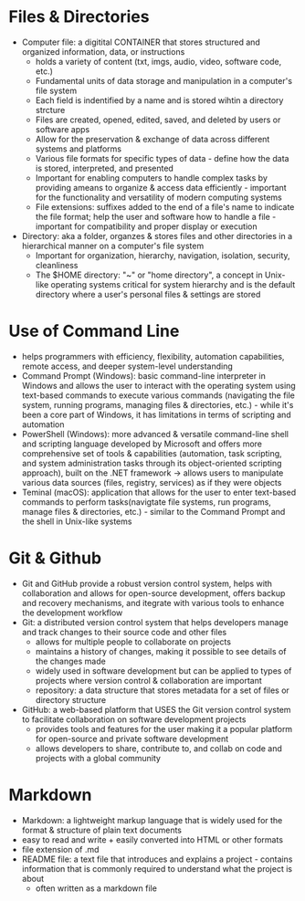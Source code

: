 # Files & Directories
- Computer file: a digitital CONTAINER that stores structured and organized information, data, or instructions 
    - holds a variety of content (txt, imgs, audio, video, software code, etc.)
    - Fundamental units of data storage and manipulation in a computer's file system
    - Each field is indentified by a name and is stored wihtin a directory strcture
    - Files are created, opened, edited, saved, and deleted by users or software apps
    - Allow for the preservation & exchange of data across different systems and platforms
    - Various file formats for specific types of data - define how the data is stored, interpreted, and presented
    - Important for enabling computers to handle complex tasks by providing  ameans to organize & access data efficiently - important for the functionality and versatility of modern computing systems
    - File extensions: suffixes added to the end of a file's name to indicate the file format; help the user and software how to handle a file - important for compatibility and proper display or execution
- Directory: aka a folder, organzes & stores files and other directories in a hierarchical manner on a computer's file system
    - Important for organization, hierarchy, navigation, isolation, security, cleanliness
    - The $HOME directory: "~" or "home directory", a concept in Unix-like operating systems critical for system hierarchy and is the default directory where a user's personal files & settings are stored

# Use of Command Line
- helps programmers with efficiency, flexibility, automation capabilities, remote access, and deeper system-level understanding
- Command Prompt (Windows): basic command-line interpreter in Windows and allows the user to interact with the operating system using text-based commands to execute various commands (navigating the file system, running programs, managing files & directories, etc.) - while it's been a core part of Windows, it has limitations in terms of scripting and automation
- PowerShell (Windows): more advanced & versatile command-line shell and scripting language developed by Microsoft and offers more comprehensive set of tools & capabilities (automation, task scripting, and system administration tasks through its object-oriented scripting approach), built on the .NET framework -> allows users to manipulate various data sources (files, registry, services) as if they were objects
- Teminal (macOS): application that allows for the user to enter text-based commands to perform tasks(navigtate file systems, run programs, manage files & directories, etc.) - similar to the Command Prompt and the shell in Unix-like systems

# Git & Github
- Git and GitHub provide a robust version control system, helps with collaboration and allows for open-source development, offers backup and recovery mechanisms, and itegrate with various tools to enhance the development workflow
- Git: a distributed version control system that helps developers manage and track changes to their source code and other files
    - allows for multiple people to collaborate on projects
    - maintains a history of changes, making it possible to see details of the changes made
    - widely used in software development but can be applied to types of projects where version control & collaboration are important
    - repository: a data structure that stores metadata for a set of files or directory structure 
- GitHub: a web-based platform that USES the Git version control system to facilitate collaboration on software development projects
    - provides tools and features for the user making it a popular platform for open-source and private software development
    - allows developers to share, contribute to, and collab on code and projects with a global community

# Markdown
- Markdown: a lightweight markup language that is widely used for the format & structure of plain text documents
- easy to read and write + easily converted into HTML or other formats
- file extension of .md
- README file: a text file that introduces and explains a project - contains information that is commonly required to understand what the project is about
    - often written as a markdown file